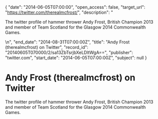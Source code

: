 {
  "date": "2014-06-05T07:00:00", 
  "open_access": false, 
  "target_url": "https://twitter.com/therealmcfrost/", 
  "description": "<p>The twitter profile of hammer thrower Andy Frost, British Champion 2013 and member of Team Scotland for the Glasgow 2014 Commonwealth Games.</p>\n", 
  "end_date": "2014-08-31T07:00:00Z", 
  "title": "Andy Frost (therealmcfrost) on Twitter", 
  "record_id": "20140605T070000/2/sa13ZbTsrjbXeLDltWgA==", 
  "publisher": "twitter.com", 
  "start_date": "2014-06-05T07:00:00Z", 
  "subject": null
}

# Andy Frost (therealmcfrost) on Twitter

<p>The twitter profile of hammer thrower Andy Frost, British Champion 2013 and member of Team Scotland for the Glasgow 2014 Commonwealth Games.</p>
